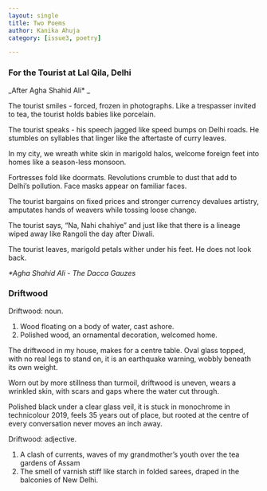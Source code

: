```yaml
---
layout: single
title: Two Poems
author: Kanika Ahuja
category: [issue3, poetry]

---
```


### For the Tourist at Lal Qila, Delhi
_After Agha Shahid Ali* _

The tourist smiles - forced,
frozen in photographs. 
Like a trespasser invited to tea,
the tourist holds babies like porcelain.

The tourist speaks - his speech jagged
like speed bumps on Delhi roads. 
He stumbles on syllables that linger 
like the aftertaste of curry leaves.

In my city, we wreath white skin
in marigold halos, welcome
foreign feet into homes
like a season-less monsoon.

Fortresses fold like doormats. 
Revolutions crumble to dust
that add to Delhi’s pollution.
Face masks appear on familiar faces.

The tourist bargains on fixed prices
and stronger currency devalues artistry,
amputates hands of weavers
while tossing loose change.

The tourist says, “Na, Nahi chahiye”
and just like that there is a lineage
wiped away like Rangoli 
the day after Diwali. 

The tourist leaves, marigold 
petals wither under his feet. 
He does not look back.

_*Agha Shahid Ali - The Dacca Gauzes_



### Driftwood

Driftwood: noun.
1. Wood floating
on a body of water,
cast ashore.
2. Polished wood,
an ornamental decoration,
welcomed home.

The driftwood in my house,
makes for a centre table.
Oval glass topped,
with no real legs to stand on,
it is an earthquake warning,
wobbly beneath its own weight.

Worn out
by more stillness 
than turmoil,
driftwood is uneven,
wears a wrinkled skin,
with scars and gaps 
where the water cut through.

Polished black
under a clear glass veil, 
it is stuck in monochrome
in technicolour 2019,
feels 35 years out of place,
but rooted at the centre
of every conversation
never moves an inch away.

Driftwood: adjective.
1. A clash of currents,
waves of my grandmother’s youth
over the tea gardens of Assam
2. The smell of varnish
stiff like starch in folded sarees,
draped in the balconies of New Delhi.
